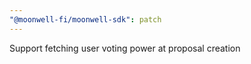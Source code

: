 ```yaml
---
"@moonwell-fi/moonwell-sdk": patch
---
```


Support fetching user voting power at proposal creation
